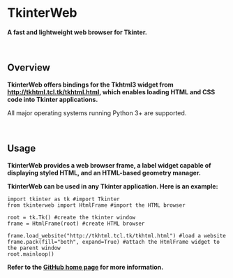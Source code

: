 # TkinterWeb 
**A fast and lightweight web browser for Tkinter.**

&nbsp;
&nbsp;
## Overview
**TkinterWeb offers bindings for the Tkhtml3 widget from http://tkhtml.tcl.tk/tkhtml.html, which enables loading HTML and CSS code into Tkinter applications.**

All major operating systems running Python 3+ are supported. 

&nbsp;
&nbsp;
## Usage

**TkinterWeb provides a web browser frame, a label widget capable of displaying styled HTML, and an HTML-based geometry manager.**

**TkinterWeb can be used in any Tkinter application. Here is an example:**
```
import tkinter as tk #import Tkinter
from tkinterweb import HtmlFrame #import the HTML browser

root = tk.Tk() #create the tkinter window
frame = HtmlFrame(root) #create HTML browser

frame.load_website("http://tkhtml.tcl.tk/tkhtml.html") #load a website
frame.pack(fill="both", expand=True) #attach the HtmlFrame widget to the parent window
root.mainloop()
```

**Refer to the [GitHub home page](https://github.com/Andereoo/TkinterWeb)  for more information.**
